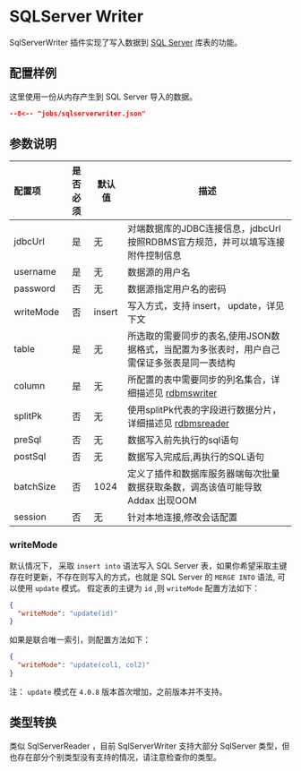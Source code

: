 # SQLServer Writer

SqlServerWriter 插件实现了写入数据到 [SQL Server](https://www.microsoft.com/en-us/sql-server/sql-server-downloads) 库表的功能。

## 配置样例

这里使用一份从内存产生到 SQL Server 导入的数据。

```json
--8<-- "jobs/sqlserverwriter.json"
```

## 参数说明

| 配置项    | 是否必须 | 默认值 | 描述                                                                                        |
| :-------- | :------: | ------ | ------------------------------------------------------------------------------------------- |
| jdbcUrl   |    是    | 无     | 对端数据库的JDBC连接信息，jdbcUrl按照RDBMS官方规范，并可以填写连接附件控制信息              |
| username  |    是    | 无     | 数据源的用户名                                                                              |
| password  |    否    | 无     | 数据源指定用户名的密码                                                                      |
| writeMode |    否    | insert | 写入方式，支持 insert， update，详见下文                                                    |
| table     |    是    | 无     | 所选取的需要同步的表名,使用JSON数据格式，当配置为多张表时，用户自己需保证多张表是同一表结构 |
| column    |    是    | 无     | 所配置的表中需要同步的列名集合，详细描述见 [rdbmswriter][1]                                 |
| splitPk   |    否    | 无     | 使用splitPk代表的字段进行数据分片，详细描述见 [rdbmsreader][2]                              |
| preSql    |    否    | 无     | 数据写入前先执行的sql语句                                                                   |
| postSql   |    否    | 无     | 数据写入完成后,再执行的SQL语句                                                              |
| batchSize |    否    | 1024   | 定义了插件和数据库服务器端每次批量数据获取条数，调高该值可能导致 Addax 出现OOM              |
| session   |    否    | 无     | 针对本地连接,修改会话配置                                                                   |

### writeMode

默认情况下， 采取 `insert into` 语法写入 SQL Server 表，如果你希望采取主键存在时更新，不存在则写入的方式，也就是 SQL Server 的 `MERGE INTO` 语法, 可以使用 `update` 模式。 假定表的主键为 `id`
,则 `writeMode` 配置方法如下：

```json
{
  "writeMode": "update(id)"
}
```

如果是联合唯一索引，则配置方法如下：

```json
{
  "writeMode": "update(col1, col2)"
}
```

注： `update` 模式在 `4.0.8` 版本首次增加，之前版本并不支持。

## 类型转换

类似 SqlServerReader ，目前 SqlServerWriter 支持大部分 SqlServer 类型，但也存在部分个别类型没有支持的情况，请注意检查你的类型。


[1]: ../rdbmswriter
[2]: ../../reader/rdbmsreader